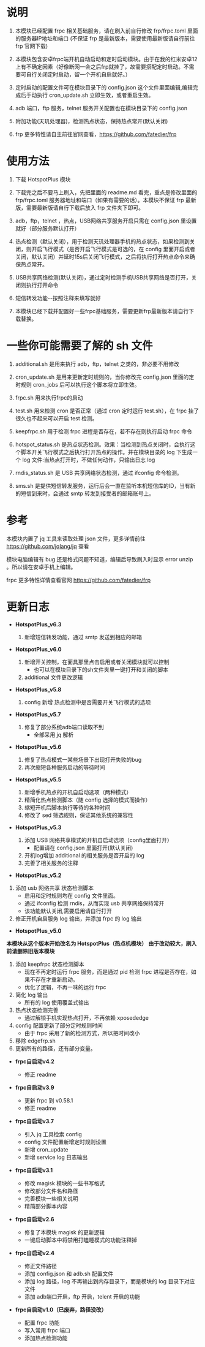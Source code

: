 # 说明
1. 本模块已经配置 frpc 相关基础服务，请在刷入前自行修改 frp/frpc.toml 里面的服务器IP地址和端口 (不保证 frp 是最新版本，需要使用最新版请自行前往 frp 官网下载)

2. 本模块包含安卓frpc端开机自动启动和定时启动模块。由于在我的红米安卓12上有不确定因素（好像断网一会之后frp就挂了，故需要搭配定时启动。不需要可自行关闭定时启动，留一个开机自启就好。）

3. 定时启动的配置文件可在模块目录下的 config.json 这个文件里面编辑,编辑完成后手动执行 cron_update.sh 立即生效，或者重启生效。

4. adb 端口，ftp 服务，telnet 服务开关配置也在模块目录下的 config.json

5. 附加功能(天玑处理器)，检测热点状态，保持热点常开(默认关闭)

6. frp 更多特性请自主前往官网查看，https://github.com/fatedier/frp


# 使用方法
1. 下载 HotspotPlus 模块

2. 下载完之后不要马上刷入，先把里面的 readme.md 看完，重点是修改里面的 frp/frpc.toml 服务器地址和端口（如果有需要的话）。本模块不保证 frp 最新版，需要最新版请自行下载后放入 frp 文件夹下即可。

3. adb，ftp，telnet ，热点，USB网络共享服务开启只需在 config.json 里设置就好（部分服务默认打开）

4. 热点检测（默认关闭），用于检测天玑处理器手机的热点状态，如果检测到关闭，则开启飞行模式（是否开启飞行模式是可选的，在 config 里面开启或者关闭，默认关闭）并延时15s后关闭飞行模式，之后将执行打开热点命令来确保热点常开。

5. USB共享网络检测(默认关闭)，通过定时检测手机USB共享网络是否打开，关闭则执行打开命令

6. 短信转发功能--按照注释来填写就好

6. 本模块已经下载并配置好一些frpc基础服务，需要更新frp最新版本请自行下载替换。


# 一些你可能需要了解的 sh 文件
1. additional.sh 是用来执行 adb，ftp，telnet 之类的，非必要不用修改

2. cron_update.sh 是用来更新定时规则的，当你修改完 config.json 里面的定时规则 cron_jobs 后可以执行这个脚本将立即生效。

3. frpc.sh 用来执行frpc的启动

4. test.sh 用来检测 cron 是否正常（通过 cron 定时运行 test.sh），在 frpc 挂了很久也不起来可以开启 test 检测。

5. keepfrpc.sh 用于检测 frpc 进程是否存在，若不存在则执行启动 frpc 命令

6. hotspot_status.sh 是热点状态检测。效果：当检测到热点关闭时，会执行这个脚本开关飞行模式之后执行打开热点的操作。并在模块目录的 log 下生成一个 log 文件:当热点打开时，不做任何动作，只输出日志 log

7. rndis_status.sh 是 USB 共享网络状态检测，通过 ifconfig 命令检测。

8. sms.sh 是提供短信转发服务，运行后会一直在监听本机短信库的ID，当有新的短信到来时，会通过 smtp 转发到接受者的邮箱账号上。

# 参考
本模块内置了 jq 工具来读取处理 json 文件，更多详情前往 https://github.com/jqlang/jq 查看

模块电脑编辑有 bug 还是格式问题不知道，编辑后导致刷入时显示 error unzip 。所以请在安卓手机上编辑。

frpc 更多特性详情查看官网 https://github.com/fatedier/frp


# 更新日志


- **HotspotPlus_v6.3**

   1. 新增短信转发功能，通过 smtp 发送到相应的邮箱

- **HotspotPlus_v6.0**

   1. 新增开关控制，在面具那里点击启用或者关闭模块就可以控制
       - 也可以在模块目录下的sh文件夹里一键打开和关闭的脚本
   2. additional 文件更改逻辑

- **HotspotPlus_v5.8**

  1. config 新增 热点检测中是否需要开关飞行模式的选项

- **HotspotPlus_v5.7**

   1. 修复了部分系统adb端口读取不到
      - 全部采用 jq 解析

- **HotspotPlus_v5.6**

   1. 修复了热点模式一某些场景下出现打开失败的bug
   2. 再次缩短各种服务启动的等待时间
      
- **HotspotPlus_v5.5**

   1. 新增手机热点的开机自启动选项（两种模式）
   2. 精简化热点检测脚本（随 config 选择的模式而操作）
   3. 缩短开机后脚本执行等待的各种时间
   4. 修改了 sed 筛选规则，保证其他系统的兼容性

- **HotspotPlus_v5.3**

   1. 添加 USB 网络共享模式的开机自启动选项（config里面打开）
        - 配置请在 config.json 里面打开(默认关闭)
   2. 开机log增加 additional 的相关服务是否开启的 log
   3. 完善了相关服务的注释
- **HotspotPlus_v5.2**
1. 添加 usb 网络共享 状态检测脚本
    - 启用和定时规则均在 config 文件里面。
    - 通过 ifconfig 检测 rndis，从而实现 usb 共享网络保持常开
    - 该功能默认关闭,需要启用请自行打开
2. 修正开机自启服务 log 输出，并添加 frpc 的 log 输出

- **HotspotPlus_v5.0**

**本模块从这个版本开始改名为 HotspotPlus（热点机模块）**
**由于改动较大，刷入前请删除旧版本模块**

1. 添加 keepfrpc 状态检测脚本
    - 现在不再定时运行 frpc 服务，而是通过 pid 检测 frpc 进程是否存在，如果不存在才重新启动。
    - 优化了逻辑，不再一味的运行 frpc
2. 简化 log 输出
    - 所有的 log 使用覆盖式输出
3. 热点状态检测完善
    - 通过解锁手机实现热点打开，不再依赖 xposededge
4. config 配置更新了部分定时规则时间
    - 由于 frpc 采用了新的检测方式，所以把时间改小
5. 移除 edgefrp.sh
6. 更新所有的路径，还有部分变量。

- **frpc自启动v4.2**
   
   - 修正 readme

- **frpc自启动v3.9**

   - 更新 frpc 到 v0.58.1
   - 修正 readme

- **frpc自启动v3.7**

   - 引入 jq 工具检索 config
   - config 文件配置新增定时规则设置
   - 新增 cron_update
   - 新增 service log 日志输出
   


- **frpc自启动v3.1**

   - 修改 magisk 模块的一些书写格式
   - 修改部分文件名和路径
   - 完善模块一些相关说明
   - 精简部分脚本内容


- **frpc自启动v2.6**

   - 修复了本模块 magisk 的更新逻辑
   - 一键启动脚本中将禁用打瞌睡模式的功能注释掉 


- **frpc自启动v2.4**

   - 修正文件路径
   - 添加 config.json 和 adb.sh 配置文件
   - 添加 log 路径，log 不再输出到内存目录下，而是模块的 log 目录下对应文件
   - 添加 adb端口开启，ftp 开启，telent 开启的功能


- **frpc自启动v1.0（已废弃，路径没改）**

   - 配置 frpc 功能
   - 写入常用 frpc 端口
   - 添加热点检测功能
